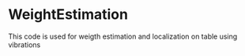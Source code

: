 # WeightEstimation
This code is used for weigth estimation and localization on table using vibrations
